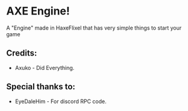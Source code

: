 # AXE Engine!
A "Engine" made in HaxeFlixel that has very simple things to start your game

## Credits: 

- Axuko - Did Everything.

## Special thanks to:

- EyeDaleHim - For discord RPC code.
